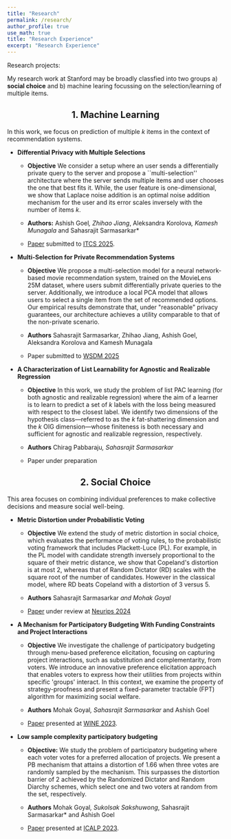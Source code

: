 ```yaml
---
title: "Research"
permalink: /research/
author_profile: true
use_math: true
title: "Research Experience"
excerpt: "Research Experience"
---
```


<!--with differentially private user queries and we study this problem epirically and theoretically. In a side project we also focus on the statisitical complexity of (Probably Approximately Correct) PAC learning of a set of items under regression
-->

Research projects: 

My research work at Stanford may be broadly classfied into two groups a) **social choice** and b) machine learing focussing on the selection/learning of multiple items.



<h2 style="text-align: center;">1. Machine Learning</h2>


In this work, we focus on prediction of multiple $k$ items in the context of recommendation systems.

- **Differential Privacy with Multiple Selections**

    * **Objective** We consider a setup where an user sends a differentially private query to the server and propose a ``multi-selection'' architecture where the server sends multiple items and user chooses the one that best fits it. While, the user feature is one-dimensional, we show that Laplace noise addition is an optimal noise addition mechanism for the user and its error scales inversely with the number of items $k$.

    * **Authors:** Ashish Goel<sup>*</sup>, Zhihao Jiang<sup>*</sup>, Aleksandra Korolova<sup>*</sup>, Kamesh Munagala<sup>*</sup> and Sahasrajit Sarmasarkar*
    * [Paper](https://arxiv.org/abs/2407.14641) submitted to [ITCS 2025](http://itcs-conf.org/).

- **Multi-Selection for Private Recommendation Systems**

    * **Objective** We propose a multi-selection model for a neural network-based movie recommendation system, trained on the MovieLens 25M dataset, where users submit differentially private queries to the server. Additionally, we introduce a local PCA model that allows users to select a single item from the set of recommended options. Our empirical results demonstrate that, under "reasonable" privacy guarantees, our architecture achieves a utility comparable to that of the non-private scenario.

    * **Authors** Sahasrajit Sarmasarkar, Zhihao Jiang, Ashish Goel, Aleksandra Korolova and Kamesh Munagala
    * Paper submitted to [WSDM 2025](https://www.wsdm-conference.org/2025/)

- **A Characterization of List Learnability for Agnostic and Realizable Regression**

    * **Objective** In this work, we study the problem of list PAC learning (for both agnostic and realizable regression) where the aim of a learner is to learn to predict a set of $k$ labels with the loss being measured with respect to the closest label. We identify two dimensions of the hypothesis class—referred to as the $k$ fat-shattering dimension and the $k$ OIG dimension—whose finiteness is both necessary and sufficient for agnostic and realizable regression, respectively. 

    * **Authors** Chirag Pabbaraju<sup>*</sup>, Sahasrajit Sarmasarkar*
    * Paper under preparation 

<h2 style="text-align: center;">2. Social Choice</h2>

This area focuses on combining individual preferences to make collective decisions and measure social well-being. 

- **Metric Distortion under Probabilistic Voting**

    * **Objective** We extend the study of metric distortion in social choice, which evaluates the performance of voting rules, to the probabilistic voting framework that includes Plackett-Luce (PL). For example, in the PL model with candidate strength inversely proportional to the square of their metric distance, we show that Copeland's distortion is at most 2, whereas that of Random Dictator (RD) scales with the square root of the number of candidates. However in the classical model, where RD beats Copeland with a distortion of 3 versus 5. 

    * **Authors** Sahasrajit Sarmasarkar<sup>*</sup> and Mohak Goyal<sup>*</sup>
    * [Paper](https://arxiv.org/abs/2405.14223) under review at [Neurips 2024](https://neurips.cc/)

- **A Mechanism for Participatory Budgeting With Funding Constraints and Project Interactions**

    * **Objective** We investigate the challenge of participatory budgeting through menu-based preference elicitation, focusing on capturing project interactions, such as substitution and complementarity, from voters. We introduce an innovative preference elicitation approach that enables voters to express how their utilities from projects within specific 'groups' interact. In this context, we examine the property of strategy-proofness and present a fixed-parameter tractable (FPT) algorithm for maximizing social welfare.

    * **Authors** Mohak Goyal<sup>*</sup>, Sahasrajit Sarmasarkar* and Ashish Goel
    * [Paper](https://link.springer.com/chapter/10.1007/978-3-031-48974-7_19) presented at [WINE 2023](https://wine2023.shanghaitech.edu.cn/).

- **Low sample complexity participatory budgeting**

    * **Objective:** We study the problem of participatory budgeting where each voter votes for a preferred allocation of projects. We present a PB mechanism that attains a distortion of 1.66 when three votes are randomly sampled by the mechanism. This surpasses the distortion barrier of 2 achieved by the Randomized Dictator and Random Diarchy schemes, which select one and two voters at random from the set, respectively.

    * **Authors** Mohak Goyal<sup>*</sup>, Sukolsak Sakshuwong<sup>*</sup>, Sahasrajit Sarmasarkar* and Ashish Goel
    * [Paper](https://drops.dagstuhl.de/storage/00lipics/lipics-vol261-icalp2023/LIPIcs.ICALP.2023.70/LIPIcs.ICALP.2023.70.pdf) presented at [ICALP 2023](https://icalp2023.cs.upb.de/).






<!--

1. **Sequential Deliberation in Participatory Budgeting** <br/>
    *Advisor: [Prof. Ashish Goel](https://web.stanford.edu/~ashishg/), Department of Management Science and Engineering, Stanford* <br/>
    *Introduction*: We consider the problem of seqential deliberation in participatory budgeting where randomly sampled agents bargain in rounds with the outcome of the previous round being the diasgreement point for the current round.<br/> 
    * We propose a randomised Nash bargaining scheme which achieves a distortion ratio of 1.66. <br/>
    * We also show that schemes with a single randomly sampled agent (Randomised Dictator) and two sampled agents (Randomised Diarchy) cannot achieve a distortion ratio better than 2. <br/>
    * Paper submitted to [AAMAS, 2023](https://aamas2023.soton.ac.uk/)*


2. **Query Complexity of Heavy-Hitter distribution| Bachelor's Thesis** (Aug '19 - Jan '20) <br/>
  *Guide : [Prof. Nikhil Karamchandani](http://www.ee.iitb.ac.in/~nikhilk/), Department of Electrical Engineering, IIT Bombay* <br/>
  *Introduction*: We studied the problem of identifying the subset of elements in the support of an underlying distribution $\mathcal{P}$ whose probability value is larger than a given threshold $\gamma$, by actively querying an oracle to gain information about a sequence $X_1, X_2, \ldots$ of $i.i.d.$ samples drawn from $\mathcal{P}$ under two different query models $(a)$ each query is an index $i$ and the oracle return the value $X_i$ and $(b)$ each query is a pair $(i,j)$ and the oracle gives a binary answer confirming if $X_i = X_j$ or not.<br/>
  * We propose upper bounds on the query complexity of our algorithm and also derive "matching" lower bounds on any optimal algorithm under both the query models.<br/>
  * We also consider noisy versions of the two query models and propose upper bounds on algorithms to estimate the desired subset of elements.<br/>
  * We derive upper bounds on algorithms for an alternate version of this problem where we wish to identify the subset of support elements which is an "outlier" i.e, whose support probability lies above $k$ standard deviations of the mean and design lower bounds on any optimal algorithm under the first query model.<br/>
  * [Paper](https://arxiv.org/abs/2005.14425) presented at [ISIT, 2021](https://2021.ieee-isit.org/)


3. **Thoerems in redundancies in multi-tasking ** (Jan '20 - Ongoing) <br/>
   *Guide : [Prof. Harish Pillai](https://www.ee.iitb.ac.in/wiki/faculty/hp), Deaprtment of Electrical Engineering, IIT Bombay* <br/>
   *Introduction* : We study the problem of redundancies during distributed computation. We consider a problem of $n$ jobs(tasks) and $c$ servers with $k$ distinct jobs in each server with each job being present in $r$ servers. We attempt to create distributions to ensure minimum redundancies in jobs when a set of $x$ servers chosen uniformly at random return their jobs.
   * We prove that the expectation of the number of distinct jobs is same irrespective of the distribution chosen.<br/>
   * We design a sufficient criterion such that the variance of the number of distinct jobs for any $x$ would be the least amongst all distributions.<br/>
   * We also show that constructions using Balanced Incomplete Block Designs achieved the above requirement for certain values of $n$ and $k$.<br/>   


4. **Straggler mitigation under gradient coding| \[[Report](https://sahasrajit123.github.io/files/partial_gradient_coding_extended.pdf)\]** (Sep '20 - Ongoing) <br/>
   *Guide: [Prof. Lalitha Vadlamani](https://www.iiit.ac.in/people/faculty/lalitha.v), IIIT Hyderabad, [Prof. Nikhil Karamchandani](http://www.ee.iitb.ac.in/~nikhilk/), IIT Bombay* <br/>
   *Introduction* : This is a synchronous gradient coding problem where the master does not expect the sum of all the $k$-gradients but the sum of any $l=\alpha.k$ gradients would suffice. Each of the $n$ child servers is provided with a set of gradients to compute and transmit one or more linear combinations of them. We aim to design schemes which could tolerate upto $s$-stragglers with minimum number of gradients per worker.
   * Designed schemes attaining the lower bound on the number of gradient data subsets assigned to every worker but with high communication load per worker.<br/>
   * Proved that the above scheme is "optimal" in the number of gradients assigned to any worker under certain constraints on $n,l$ and $s$.<br/>
   * We also simulate such schemes using different delay model on machines and show empirically that such schemes may indeed converge faster than full recovery schemes and the ones which don't use any coding.<br/>
   * [Paper](https://arxiv.org/abs/2102.10163) presented at [ISIT, 2021](https://2021.ieee-isit.org/)
   

 
4. **On the early spreading rate of COVID-19 in India| \[[Report](https://www.researchgate.net/publication/340898213_On_the_early_spreading_rate_of_COVID-19_in_India)\]** (Mar '20 - Apr '20) <br/>
   *Guide: [Prof. D.Manjunath](https://www.ee.iitb.ac.in/wiki/faculty/dmanju), Department of Electrical Engineering, IIT Bombay* <br/>
  *Introduction*: We attempted to model the early spreading of CoVID-19  in India and other countries using subtle variations of graphical SIR(Susceptible Infected Recovered) models.
  * Studied various SIR models to approximately model the spread rate of CoVID-19 in India.<br/>
  * Three different models were simulated for four different countries to estimate the contact rates using the data available on the number of cases.<br/>
   


5. **Approximately Optimal Arms Identification of a MAB| \[[Slides](https://Sahasrajit123.github.io/files/Top_k_Arm_Selection.pdf)\]** (Aug '19 - Nov '19) <br/>
   *Guide : [Prof. Sharayu Moharir](https://www.ee.iitb.ac.in/web/people/faculty/home/sharayum), Department of Electrical Engineering, IIT Bombay* <br/>
   *Introduction*: This is a MAB (Multi Arm Bandit) setting problem where we wish to identify a set of top $m$ arms with $\epsilon$-error tolerance correctly with probability at least $(1-\delta)$. This algorithm proceeds in rounds with each round divided into 2 events- Sampling Strategy and Stoppping Criterion.
   * Modified the stopping criterion and the confidence intervals in a previous work on PAC optimal subsets.<br/>
   * Theoretically proved $2/3^{rd}$ factor improvement in the pull complexity with the above modifications.<br/>
    
-->




   <!---
   <ol> 
    <li> Each query is an index $i$ and the oracle return the value $X_i$. </li> 
    <li> Each query is a pair $(i,j)$ and the oracle gives a binary answer confirming if $X_i = X_j$ or not.</li> </ol> <br/>
     -->
  


<!---
My research interests broadly lie in **Applied Probability, Learning Theory, Optimization, Game Theory** and **Social Networks**. I am primarily interested in theoretical aspects of problems in these fields and I also like to apply these tools to solve real world problems.


Research Projects:
===
1.  **Strategic Interaction on Networks with Imperfect Substitutability | Master's Thesis** (June '18 - Present) <br/>
    *Guide : [Prof. Ankur Kulkarni](http://www.sc.iitb.ac.in/~ankur/), Systems & Control Department, IIT Bombay* <br/>
    *Introduction*: We study a public goods game on networks with imperfect substitutability, wherein each node is an agent and the action performed is the effort put in the game. The benefit function of each player is dependent on the sum of their own effort and a substitutability factor times the sum of effort of each of their neighbours. The cost is dependent on only one's own effort.
    * Proved that the Nash equilibria of a public goods game on a network are given by suitably scaled solutions to a Linear Complementarity Problem defined using the adjacency matrix of the underlying graph.<br/>
    * Characterized the effort maximizing solutions of public goods game using special structures on the graph which are generalizations of independent sets.<br/>
    * Derived absolute upper bounds for the aggregate effort of any equilibria when the underlying graphs are trees.<br/>
    
2.  **On independent Cliques and Linear Complementarity Problems | Master's Thesis** (June '18 - November '18) <br/>
    *Guide : [Prof. Ankur Kulkarni](http://www.sc.iitb.ac.in/~ankur/), Systems & Control Department, IIT Bombay* <br/>
    *Introduction*: Linear Complementarity Problem (LCP(M,q)) is an optimization problem defined as  "Find x such that x >= 0, y = Mx + q >= 0,  y^Tx =  0". We study the l<sub>1</sub> norm maximizing solutions of LCP(I + dA,-e), where A is the adjacency matrix of a graph, d belongs to the interval (0,\infty) and e is the vector of 1's.
    * Generalized the concept of independent sets to a union of independent cliques and defined solutions of the LCP(I + dA,-e) with support as union of independent cliques as Independent Clique Solutions (ICS).<br/>
    * Derived an algorithm which constructs an ICS of the LCP(I + dA,-e) for suitable d.<br/>
    * Proved that the maximum l<sub>1</sub> norm amongst all the LCP(I + dA,-e) solutions is achieved by an ICS.<br/>
    * For d >= 1, proved that  the maximum weighted l<sub>1</sub> norm is achieved at the characteristic vector of a maximum weighted independent set.<br/>
    * [Paper](https://arxiv.org/abs/1811.09798) submitted to **Mathematics of Operations Research** 
    
3.  **Estimation of edge resistances using MCMC** (July '17 - October '17) <br/>
    *Guide : [Prof. Vivek Borkar](https://www.ee.iitb.ac.in/web/faculty/homepage/borkar), EE Department, IIT Bombay* <br/>
    *Introduction*: The effective resistance of an edge is the resistance assuming all edges are of resistance 1 unit, which is an important metric in social networks and useful for graph sparsification. We provide a fast (O(nlog(n))) algorithm for estimating edge resistances of a graph.
    * Derived an Markov Chain Monte Carlo (MCMC) based algorithm in a Probably Approximately Correct(PAC) Learning framework to estimate effective edge resistances of a graph.<br/>
    * Provided the complexity analysis and achieved faster convergent rates than existing MCMC algorithms by using Aldous' and Wilson's Algorithm to generate uniform random spanning trees.<br/>
    * Illustrated using simulations that the estimates give the correct order (ranking) of resistances much faster than the time each estimate takes to converge to the true resistance value.<br/>
    \[[Report](https://kc1729.github.io/files/RnD_Report.pdf)\]

4. **Risk Aware Economic Dispatch | Summer Internship** (January '17 - April '17) <br/>
    *Guide : [Prof. Rahul Jain](http://www-bcf.usc.edu/~rahuljai/Welcome.html), EE Department, University of Southern California* <br/>
    *Introduction*: Economic dispatch solves the optimal output of electricity generation facilities, to meet the system load, at the lowest possible cost, subject to transmission and operational constraints. We consider the risk averse version of this problem and solve it.
    * Surveyed the literature of Stochastic Programming and algorithms to solve multistage stochastic programs.<br/>
    * Studied various type of Risk Measures applicable to Power Markets and reformulated the economic dispatch problem to make it solvable under the risk aware and stochastic regime.<br/>
    * Simplified the problem involving CVaR risk measure into a risk neutral stochastic program which can be solved using standard algorithms like Stochastic Decomposition.<br/>
    \[[Report](https://kc1729.github.io/files/report_ver1.pdf)\]

5.  **A Reinforcement Learning Algorithm for Restless Bandits** (January '17 - April '17) <br/>
    *Guide : [Prof. Vivek Borkar](https://www.ee.iitb.ac.in/web/faculty/homepage/borkar), EE Department, IIT Bombay* <br/>
    *Introduction*: The restless bandit problem is to find optimal policies which choose to keep each bandit active or passive at every time step. They use a heuristic called Whittle Index which gives a threshold based near optimal policy. However, computing the Whittle Index is intractable in general and we provide an algorithm to find it.
    * Proposed and analyzed a two timescale learning algorithm to learn the Whittle index for indexable restless bandits which uses the LSPE(Least Squares Policy Evaluation) and Gradient Descent schemes.<br/>
    * Used Linear Function Approximation and Approximate Dynamic Programming to learn the previously intractable Whittle Index Heuristic to solve the restless bandits problem.<br/>
    * Conducted simulations to test our algorithm in scheduling of web crawlers for ephemeral content.<br/>
    * [Paper](https://ieeexplore.ieee.org/abstract/document/8307959) published in Indian Control Conference 2018.<br/>
-->
